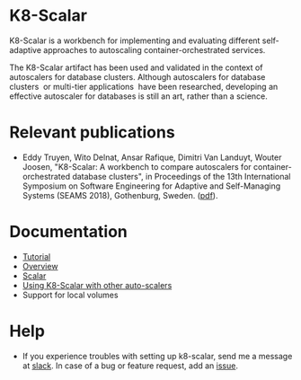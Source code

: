 # K8-Scalar
K8-Scalar is a workbench for implementing and evaluating different self-adaptive
approaches to autoscaling container-orchestrated services. 

The K8-Scalar artifact has been used and validated in the context of
autoscalers for database clusters. Although autoscalers for database
clusters  or multi-tier applications  have been researched, developing
an effective autoscaler for databases is still an art, rather than a
science. 

# Relevant publications

  * Eddy Truyen, Wito Delnat, Ansar Rafique, Dimitri Van Landuyt, Wouter Joosen, "K8-Scalar: A workbench to compare autoscalers for
container-orchestrated database clusters", in Proceedings of the 13th International Symposium on Software Engineering for Adaptive and Self-Managing Systems (SEAMS 2018), Gothenburg, Sweden. ([pdf](./docs/seams2018_CR.pdf)).

# Documentation

* [Tutorial](./docs/tutorial.md)
* [Overview](./docs/overview.md)
* [Scalar](./docs/scalar/features.md)
* [Using K8-Scalar with other auto-scalers](./docs/tutorial.md#iv-development)
* Support for local volumes

# Help
* If you experience troubles with setting up k8-scalar, send me a message at [slack](https://k8-scalar.slack.com). In case of a bug or feature request, add an [issue](https://github.com/k8-scalar/k8-scalar/issues).
